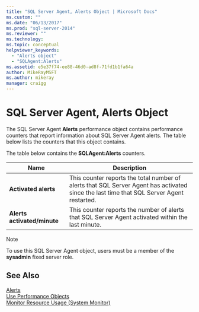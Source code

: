 ```yaml
---
title: "SQL Server Agent, Alerts Object | Microsoft Docs"
ms.custom: ""
ms.date: "06/13/2017"
ms.prod: "sql-server-2014"
ms.reviewer: ""
ms.technology:
ms.topic: conceptual
helpviewer_keywords: 
  - "Alerts object"
  - "SQLAgent:Alerts"
ms.assetid: e5e37f74-ee88-46d0-ad8f-71fd1b1fa64a
author: MikeRayMSFT
ms.author: mikeray
manager: craigg
---
```

# SQL Server Agent, Alerts Object
  The SQL Server Agent **Alerts** performance object contains performance counters that report information about SQL Server Agent alerts. The table below lists the counters that this object contains.  
  
 The table below contains the **SQLAgent:Alerts** counters.  
  
|Name|Description|  
|----------|-----------------|  
|**Activated alerts**|This counter reports the total number of alerts that SQL Server Agent has activated since the last time that SQL Server Agent restarted.|  
|**Alerts activated/minute**|This counter reports the number of alerts that SQL Server Agent activated within the last minute.|  
  
> [!NOTE]  
>  To use this SQL Server Agent object, users must be a member of the **sysadmin** fixed server role.  
  
## See Also  
 [Alerts](../../ssms/agent/alerts.md)   
 [Use Performance Objects](../../ssms/agent/use-performance-objects.md)   
 [Monitor Resource Usage &#40;System Monitor&#41;](monitor-resource-usage-system-monitor.md)  
  
  
